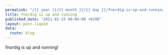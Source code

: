 ```yaml
---
permalink: "/{{ year }}/{{ month }}/{{ day }}/fnordig-is-up-and-running"
title: fnordig is up and running
published_date: "2011-01-15 00:04:00 +0100"
layout: post.liquid
data:
  route: blog
---
```

fnordig is up and running!
